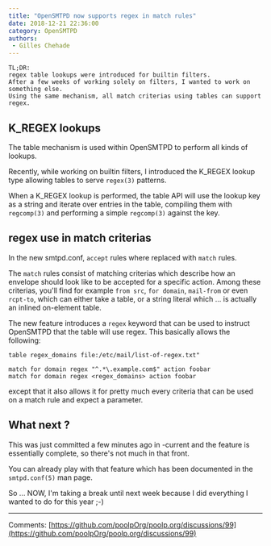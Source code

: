 ```yaml
---
title: "OpenSMTPD now supports regex in match rules"
date: 2018-12-21 22:36:00
category: OpenSMTPD
authors:
 - Gilles Chehade
---
```


    TL;DR:
    regex table lookups were introduced for builtin filters.
    After a few weeks of working solely on filters, I wanted to work on something else.
    Using the same mechanism, all match criterias using tables can support regex.


K_REGEX lookups
--
The table mechanism is used within OpenSMTPD to perform all kinds of lookups.

Recently,
while working on builtin filters,
I introduced the K_REGEX lookup type allowing tables to serve `regex(3)` patterns.

When a K_REGEX lookup is performed,
the table API will use the lookup key as a string and iterate over entries in the table,
compiling them with `regcomp(3)` and performing a simple `regcomp(3)` against the key.


regex use in match criterias
--
In the new smtpd.conf,
`accept` rules where replaced with `match` rules.

The `match` rules consist of matching criterias which describe how an envelope should look like to be accepted for a specific action.
Among these criterias,
you'll find for example `from src`, `for domain`, `mail-from` or even `rcpt-to`,
which can either take a table, or a string literal which ... is actually an inlined on-element table.

The new feature introduces a `regex` keyword that can be used to instruct OpenSMTPD that the table will use regex.
This basically allows the following:

```
table regex_domains file:/etc/mail/list-of-regex.txt"

match for domain regex "^.*\.example.com$" action foobar
match for domain regex <regex_domains> action foobar
```

except that it also allows it for pretty much every criteria that can be used on a match rule and expect a parameter.


What next ?
--
This was just committed a few minutes ago in -current and the feature is essentially complete,
so there's not much in that front.

You can already play with that feature which has been documented in the `smtpd.conf(5)` man page.

So ... NOW, I'm taking a break until next week because I did everything I wanted to do for this year ;-)

--- 
Comments: [https://github.com/poolpOrg/poolp.org/discussions/99](https://github.com/poolpOrg/poolp.org/discussions/99)
